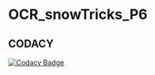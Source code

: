 # OCR_snowTricks_P6
 

## CODACY
[![Codacy Badge](https://app.codacy.com/project/badge/Grade/2921d820c2254979bd6795b6e89c55c4)](https://app.codacy.com/gh/cedb13/OCR_snowTricks_P6/dashboard?utm_source=gh&utm_medium=referral&utm_content=&utm_campaign=Badge_grade)
